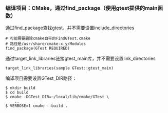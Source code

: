 ### 编译项目：CMake，通过find_package（使用gtest提供的main函数）

通过find_package查找gtest，并不需要设置include_directories

```
# 可能需要删除cmake自带的FindGTest.cmake
# 路径是/usr/share/cmake-x.y/Modules
find_package(GTest REQUIRED)
```

通过target_link_libraries链接gtest_main库，并不需要设置link_directories

```
target_link_libraries(sample GTest::gtest_main)
```

编译项目需要设置GTest_DIR路径：

```
$ mkdir build
$ cd build
$ cmake -DGTest_DIR=~/local/lib/cmake/GTest \
    ..
$ VERBOSE=1 cmake --build . 
```

